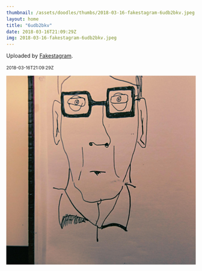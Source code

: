 ```yaml
---
thumbnail: /assets/doodles/thumbs/2018-03-16-fakestagram-6udb2bkv.jpeg
layout: home
title: "6udb2bkv"
date: 2018-03-16T21:09:29Z
img: 2018-03-16-fakestagram-6udb2bkv.jpeg
---
```


Uploaded by [Fakestagram](https://github.com/opyate/fakestagram).

<small>2018-03-16T21:09:29Z</small>

![Uploaded by Fakestagram](/assets/doodles/original/2018-03-16-fakestagram-6udb2bkv.jpeg)
